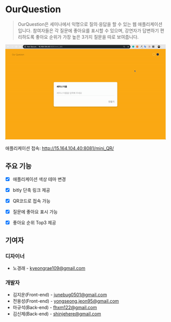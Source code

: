 # OurQuestion

> OurQuestion은 세미나에서 익명으로 질의·응답을 할 수 있는 웹 애플리케이션입니다. 참여자들은 각 질문에 좋아요를 표시할 수 있으며, 강연자가 답변하기 편리하도록 좋아요 순위가 가장 높은 3가지 질문을 따로 보여줍니다.

![시연 영상](https://github.com/ShinJeKim/Depromeet_mini_QR/blob/master/simulation.gif)

애플리케이션 접속: http://15.164.104.40:8081/mini_QR/


## 주요 기능

- [x] 애플리케이션 색상 테마 변경
- [x] bitly 단축 링크 제공
- [x] QR코드로 접속 가능
- [x] 질문에 좋아요 표시 가능
- [x] 좋아요 순위 Top3 제공


## 기여자

### 디자이너

- 노경래 - [kyeongrae109@gmail.com](mailto:kyeongrae109@gmail.com)

### 개발자

- 김지운(Front-end) - [junebug0501@gmail.com](mailto:junebug0501@gmail.com)
- 전용성(Front-end) - [yongseong.jeon95@gmail.com](mailto:yongseong.jeon95@gmail.com)
- 마규석(Back-end) - [fhxm122@gmail.com](mailto:fhxm122@gmail.com)
- 김신제(Back-end) - [shinjehere@gmail.com](mailto:shinjehere@gmail.com)

